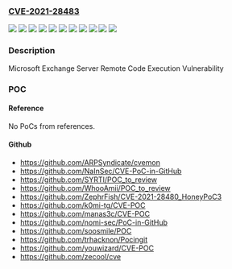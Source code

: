 ### [CVE-2021-28483](https://cve.mitre.org/cgi-bin/cvename.cgi?name=CVE-2021-28483)
![](https://img.shields.io/static/v1?label=Product&message=Microsoft%20Exchange%20Server%202013%20Cumulative%20Update%2023&color=blue)
![](https://img.shields.io/static/v1?label=Product&message=Microsoft%20Exchange%20Server%202016%20Cumulative%20Update%2019&color=blue)
![](https://img.shields.io/static/v1?label=Product&message=Microsoft%20Exchange%20Server%202016%20Cumulative%20Update%2020&color=blue)
![](https://img.shields.io/static/v1?label=Product&message=Microsoft%20Exchange%20Server%202019%20Cumulative%20Update%208&color=blue)
![](https://img.shields.io/static/v1?label=Product&message=Microsoft%20Exchange%20Server%202019%20Cumulative%20Update%209&color=blue)
![](https://img.shields.io/static/v1?label=Version&message=15.00.0%3C%2015.00.1497.015%20&color=brighgreen)
![](https://img.shields.io/static/v1?label=Version&message=15.01.0%3C%2015.01.2176.012%20&color=brighgreen)
![](https://img.shields.io/static/v1?label=Version&message=15.01.0%3C%2015.01.2242.008%20&color=brighgreen)
![](https://img.shields.io/static/v1?label=Version&message=15.02.0%3C%2015.02.0792.013%20&color=brighgreen)
![](https://img.shields.io/static/v1?label=Version&message=15.02.0%3C%2015.02.0858.010%20&color=brighgreen)
![](https://img.shields.io/static/v1?label=Vulnerability&message=Remote%20Code%20Execution&color=brighgreen)

### Description

Microsoft Exchange Server Remote Code Execution Vulnerability

### POC

#### Reference
No PoCs from references.

#### Github
- https://github.com/ARPSyndicate/cvemon
- https://github.com/NaInSec/CVE-PoC-in-GitHub
- https://github.com/SYRTI/POC_to_review
- https://github.com/WhooAmii/POC_to_review
- https://github.com/ZephrFish/CVE-2021-28480_HoneyPoC3
- https://github.com/k0mi-tg/CVE-POC
- https://github.com/manas3c/CVE-POC
- https://github.com/nomi-sec/PoC-in-GitHub
- https://github.com/soosmile/POC
- https://github.com/trhacknon/Pocingit
- https://github.com/youwizard/CVE-POC
- https://github.com/zecool/cve

